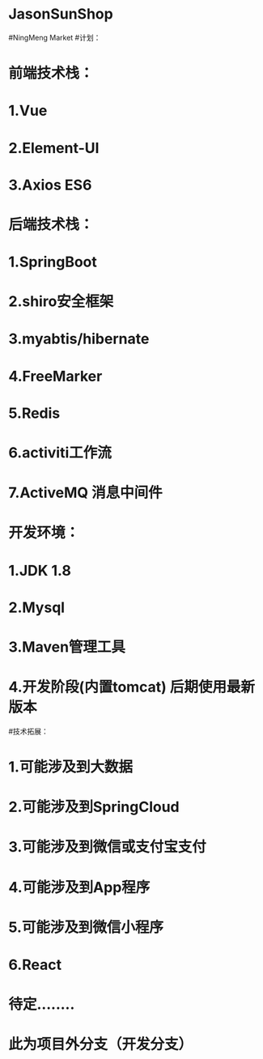 # JasonSunShop
#NingMeng Market
#计划：
#  前端技术栈：
#         1.Vue
#         2.Element-UI
#         3.Axios  ES6


#  后端技术栈：
#         1.SpringBoot
#         2.shiro安全框架
#         3.myabtis/hibernate
#         4.FreeMarker
#         5.Redis
#         6.activiti工作流
#         7.ActiveMQ 消息中间件

#  开发环境：
#         1.JDK 1.8
#         2.Mysql
#         3.Maven管理工具
#         4.开发阶段(内置tomcat) 后期使用最新版本

#技术拓展：
#         1.可能涉及到大数据
#         2.可能涉及到SpringCloud
#         3.可能涉及到微信或支付宝支付
#         4.可能涉及到App程序
#         5.可能涉及到微信小程序
#         6.React
#         待定........
#     
#      此为项目外分支（开发分支）



